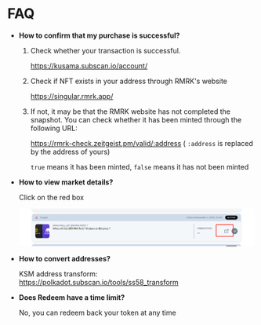 # FAQ

- **How to confirm that my purchase is successful?**

  1. Check whether your transaction is successful.

     https://kusama.subscan.io/account/

  2. Check if NFT exists in your address through RMRK's website

     https://singular.rmrk.app/

  3. If not, it may be that the RMRK website has not completed the snapshot. You can check whether it has been minted through the following URL:

     https://rmrk-check.zeitgeist.pm/valid/:address ( `:address` is replaced by the address of yours)

     `true` means it has been minted, `false` means it has not been minted

- **How to view market details?**

  Click on the red box

  <img src="https://raw.githubusercontent.com/Whisker17/ImageStoreService/main/image-20211019133106371.png" style="zoom: 67%;" />

- **How to convert addresses?**

  KSM address transform: https://polkadot.subscan.io/tools/ss58_transform

- **Does Redeem have a time limit?**

  No, you can redeem back your token at any time
